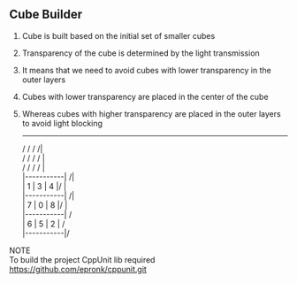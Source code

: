 ## Cube Builder  
  
1. Cube is built based on the initial set of smaller cubes  
2. Transparency of the cube is determined by the light transmission  
3. It means that we need to avoid cubes with lower transparency in the outer layers  
4. Cubes with lower transparency are placed in the center of the cube  
5. Whereas cubes with higher transparency are placed in the outer layers to avoid light blocking  

    ------------  
   /   /   /   /|  
  /   /   /   / |  
 /   /   /   /  |  
 |-----------| /|  
 | 1 | 3 | 4 |/ |  
 |-----------| /|  
 | 7 | 0 | 8 |/ |  
 |-----------|  /  
 | 6 | 5 | 2 | /  
 |-----------|/  

NOTE  
To build the project CppUnit lib required https://github.com/epronk/cppunit.git  
